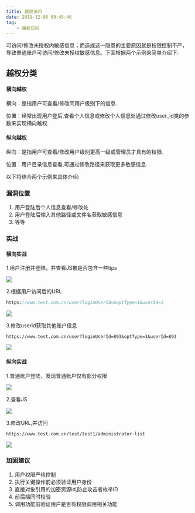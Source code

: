```yaml
---
title: 越权访问
date: 2019-12-06 09:45:46
tag:
	- 越权访问
---
```

可访问/修改未授权内敏感信息；而造成这一隐患的主要原因就是权限控制不严，导致普通账户可访问/修改未授权敏感信息。下面根据两个示例来简单介绍下:

## 越权分类

#### 横向越权

横向：是指用户可查看/修改同用户级别下的信息.

位置：经常出现用户登后,查看个人信息或修改个人信息处通过修改user_id类的参数来实现横向越权.

#### 纵向越权

纵向：是指用户可查看/修改用户级别更高一级或管理员才具有的权限.

位置：用户目录信息查看,可通过修改路径来获取更多敏感信息.

以下将结合两个示例来具体介绍:

### 漏洞位置

1. 用户登陆后个人信息查看/修改处
2. 用户登陆后输入其他路径或文件名获取敏感信息
3. 等等

### 实战

#### 横向实战

1.用户注册并登陆，并查看JS被是否包含一些tips

![](/images/yq/zc.png)

2.根据用户访问后的URL

```php
https://www.test.com.cn/user?loginUserId=&optType=1&userId=1
```

![](/images/yq/uid.png)

3.修改userid获取其他账户信息

```php+HTML
https://www.test.com.cn/user?loginUserId=893&optType=1&userId=893
```

![](/images/yq/other_id.png)

#### 纵向实战

1.普通账户登陆，发现普通账户仅有部分权限

![](/images/yq/login.png)

2.查看JS

![](/images/yq/js.png)

3.修改URL,并访问

```php+HTML
https://www.test.com.cn/test/test1/administrator-list
```

![](/images/yq/administrator.png)

### 加固建议

1. 用户权限严格控制
2. 执行关键操作前必须验证用户身份
3. 直接对象引用的加密资源id,防止攻击者枚举ID
4. 前后端同时校验
5. 调用功能前验证用户是否有权限调用相关功能